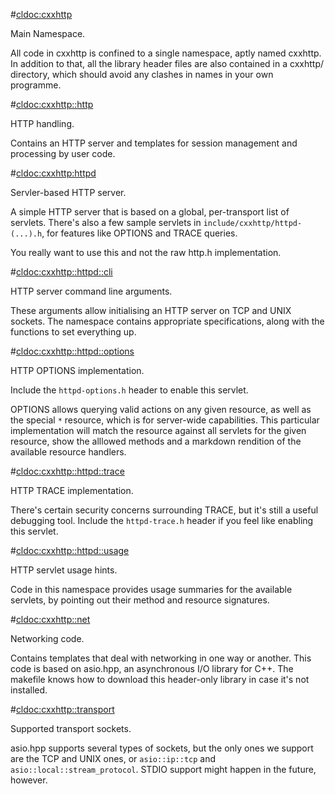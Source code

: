 #<cldoc:cxxhttp>

Main Namespace.

All code in cxxhttp is confined to a single namespace, aptly named cxxhttp. In
addition to that, all the library header files are also contained in a cxxhttp/
directory, which should avoid any clashes in names in your own programme.

#<cldoc:cxxhttp::http>

HTTP handling.

Contains an HTTP server and templates for session management and processing by
user code.

#<cldoc:cxxhttp:httpd>

Servler-based HTTP server.

A simple HTTP server that is based on a global, per-transport list of servlets.
There's also a few sample servlets in `include/cxxhttp/httpd-(...).h`, for
features like OPTIONS and TRACE queries.

You really want to use this and not the raw http.h implementation.

#<cldoc:cxxhttp::httpd::cli>

HTTP server command line arguments.

These arguments allow initialising an HTTP server on TCP and UNIX sockets. The
namespace contains appropriate specifications, along with the functions to set
everything up.

#<cldoc:cxxhttp::httpd::options>

HTTP OPTIONS implementation.

Include the `httpd-options.h` header to enable this servlet.

OPTIONS allows querying valid actions on any given resource, as well as the
special `*` resource, which is for server-wide capabilities. This particular
implementation will match the resource against all servlets for the given
resource, show the alllowed methods and a markdown rendition of the available
resource handlers.

#<cldoc:cxxhttp::httpd::trace>

HTTP TRACE implementation.

There's certain security concerns surrounding TRACE, but it's still a useful
debugging tool. Include the `httpd-trace.h` header if you feel like enabling
this servlet.

#<cldoc:cxxhttp::httpd::usage>

HTTP servlet usage hints.

Code in this namespace provides usage summaries for the available servlets, by
pointing out their method and resource signatures.

#<cldoc:cxxhttp::net>

Networking code.

Contains templates that deal with networking in one way or another. This code
is based on asio.hpp, an asynchronous I/O library for C++. The makefile knows
how to download this header-only library in case it's not installed.

#<cldoc:cxxhttp::transport>

Supported transport sockets.

asio.hpp supports several types of sockets, but the only ones we support are
the TCP and UNIX ones, or `asio::ip::tcp` and `asio::local::stream_protocol`.
STDIO support might happen in the future, however.
